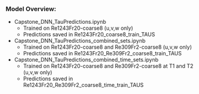 ### Model Overview:

- Capstone_DNN_TauPredictions.ipynb
	- Trained on Re1243Fr20-coarse8 (u,v,w only)
	- Predictions saved in Re1243Fr20_coarse8_train_TAUS
- Capstone_DNN_TauPredictions_combined_sets.ipynb
	- Trained on Re1243Fr20-coarse8 and Re309Fr2-coarse8 (u,v,w only)
	- Predictions saved in Re1243Fr20_Re309Fr2_coarse8_train_TAUS
- Capstone_DNN_TauPredictions_combined_time_sets.ipynb
	- Trained on Re1243Fr20-coarse8 and Re309Fr2-coarse8 at T1 and T2 (u,v,w only)
	- Predictions saved in Re1243Fr20_Re309Fr2_coarse8_time_train_TAUS

